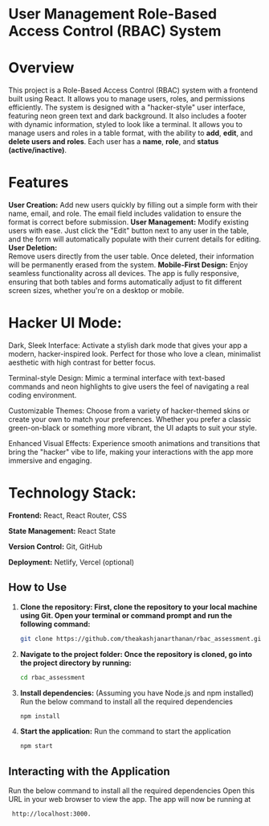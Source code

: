 # User Management Role-Based Access Control (RBAC) System

# Overview
This project is a Role-Based Access Control (RBAC) system with a frontend built using React. It allows you to manage users, roles, and permissions efficiently. The system is designed with a "hacker-style" user interface, featuring neon green text and dark background. It also includes a footer with dynamic information, styled to look like a terminal.
It allows you to manage users and roles in a table format, with the ability to **add**, **edit**, and **delete users and roles**. Each user has a **name**, **role**, and **status (active/inactive)**.

 # Features
**User Creation:**
 Add new users quickly by filling out a simple form with their name, email, and role. The email field includes validation to ensure the format is correct before submission.
**User Management:**
 Modify existing users with ease. Just click the "Edit" button next to any user in the table, and the form will automatically populate with their current details for editing.
**User Deletion:**  
 Remove users directly from the user table. Once deleted, their information will be permanently erased from the system.
**Mobile-First Design:**
 Enjoy seamless functionality across all devices. The app is fully responsive, ensuring that both tables and forms automatically adjust to fit different screen sizes, whether you're on a desktop or mobile.

# Hacker UI Mode:
Dark, Sleek Interface: Activate a stylish dark mode that gives your app a modern, hacker-inspired look. Perfect for those who love a clean, minimalist aesthetic with high contrast for better focus.

Terminal-style Design: Mimic a terminal interface with text-based commands and neon highlights to give users the feel of navigating a real coding environment.

Customizable Themes: Choose from a variety of hacker-themed skins or create your own to match your preferences. Whether you prefer a classic green-on-black or something more vibrant, the UI adapts to suit your style.

Enhanced Visual Effects: Experience smooth animations and transitions that bring the "hacker" vibe to life, making your interactions with the app more immersive and engaging.
  
# Technology Stack:
**Frontend:** React, React Router, CSS

**State Management:** React State

**Version Control:** Git, GitHub

**Deployment:** Netlify, Vercel (optional)


## How to Use
1. **Clone the repository: First, clone the repository to your local machine using Git. Open your terminal or command prompt and run the following command:**

   ```bash
   git clone https://github.com/theakashjanarthanan/rbac_assessment.git

2. **Navigate to the project folder: Once the repository is cloned, go into the project directory by running:**

   ```bash
   cd rbac_assessment

3. **Install dependencies:**
  (Assuming you have Node.js and npm installed)
  Run the below command to install all the required dependencies

   ```bash
   npm install


4. **Start the application:**
    Run the command to start the application
    ```bash
    npm start


## Interacting with the Application
Run the below command to install all the required dependencies
Open this URL in your web browser to view the app.
The app will now be running at
```bash
 http://localhost:3000. 


